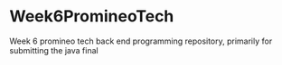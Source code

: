# Week6PromineoTech
Week 6 promineo tech back end programming repository, primarily for submitting the java final
